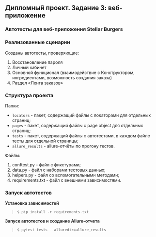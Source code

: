 ## Дипломный проект. Задание 3: веб-приложение

### Автотесты для веб-приложения Stellar Burgers

### Реализованные сценарии

Созданы автотесты, проверяющие:
1. Восстановление пароля 
2. Личный кабинет 
3. Основной функционал (взаимодействие с Конструктором, ингредиентами, возможность создания заказа)
4. Раздел «Лента заказов»

### Структура проекта

Папки:
- `locators` - пакет, содержащий файлы с локаторами для отдельных страниц;
- `pages` - пакет, содержащий файлы с page object для отдельных страниц;
- `tests` - пакет, содержащий файлы с автотестами, в каждом файле тесты для отдельной страницы;
- `allure_results` - allure-отчёты по прогону тестов.

Файлы: 
1. conftest.py - файл с фикстурами;
2. data.py - файл с наборами тестовых данных;
3. helpers.py - файл со вспомогательными методами;
4. requirements.txt - файл с внешними зависимостями.


### Запуск автотестов

**Установка зависимостей**

> `$ pip install -r requirements.txt`

**Запуск автотестов и создание Allure-отчета**

>  `$ pytest tests --alluredir=allure_results`